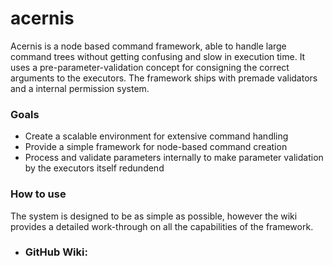 # acernis

Acernis is a node based command framework, able to handle large command trees without getting confusing and slow in execution time. 
It uses a pre-parameter-validation concept for consigning the correct arguments to the executors. The framework ships with premade validators and a internal permission system.

### Goals
  * Create a scalable environment for extensive command handling 
  * Provide a simple framework for node-based command creation
  * Process and validate parameters internally to make parameter validation by the executors itself redundend
  
### How to use
The system is designed to be as simple as possible, however the wiki provides a detailed work-through on all the capabilities of the framework.
  * ### GitHub Wiki: 
